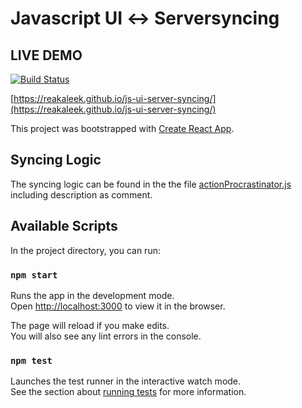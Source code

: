 # Javascript​ ​UI​ ​↔​ ​Server​ ​syncing

## LIVE DEMO
[![Build Status](https://travis-ci.org/reakAleek/js-ui-server-syncing.svg?branch=master)](https://travis-ci.org/reakAleek/js-ui-server-syncing)

[https://reakaleek.github.io/js-ui-server-syncing/](https://reakaleek.github.io/js-ui-server-syncing/)

This project was bootstrapped with [Create React App](https://github.com/facebook/create-react-app).

## Syncing Logic
The syncing logic can be found in the the file [actionProcrastinator.js](src/+store/util/actionProcrastinator.js) 
including description as comment.

## Available Scripts

In the project directory, you can run:

### `npm start`

Runs the app in the development mode.<br>
Open [http://localhost:3000](http://localhost:3000) to view it in the browser.

The page will reload if you make edits.<br>
You will also see any lint errors in the console.

### `npm test`

Launches the test runner in the interactive watch mode.<br>
See the section about [running tests](https://facebook.github.io/create-react-app/docs/running-tests) for more information.
